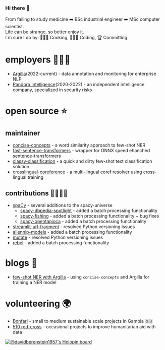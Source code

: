 ### Hi there 👋
From failing to study medicine ➡️ BSc industrial engineer ➡️ MSc computer scientist. \
Life can be strange, so better enjoy it. \
I´m sure I do by: 👨🏽‍🍳 Cooking, 👨🏽‍💻 Coding, 🏆 Committing.

# employers 👨🏽‍💻
- [Argilla](https://www.argilla.io/)(2022-current) - data annotation and monitoring for enterprise NLP
- [Pandora Intelligence](https://www.pandoraintelligence.com/)(2020-2022) - an independent intelligence company, specialized in security risks

# open source ⭐️

## maintainer
- [concise-concepts](https://github.com/Pandora-Intelligence/concise-concepts) - a word similarity approach to few-shot NER
- [fast-sentence-transformers](https://github.com/Pandora-Intelligence/fast-sentence-transformers) - wrapper for ONNX speed ehanched sentence-transformers
- [classy-classification](https://github.com/Pandora-Intelligence/classy-classification) - a quick and dirty few-shot text classification solution
- [crosslingual-coreference](https://github.com/Pandora-Intelligence/crosslingual-coreference) - a multi-lingual coref resolver using cross-lingual training

## contributions 🫱🏾‍🫲🏼 
- [spaCy](https://github.com/explosion/spaCy) - several additions to the spacy-universe 
    - [spacy-dbpedia-spotlight](https://github.com/MartinoMensio/spacy-dbpedia-spotlight) - added a batch processing functionality
    - [spacy-fishing](https://github.com/Lucaterre/spacyfishing) - added a batch processing functionality + bug fixes
    - [spacy-opentapioca](https://github.com/UB-Mannheim/spacyopentapioca) - added a batch processing functionality
- [streamlit-url-fragment](https://github.com/ktosiek/streamlit-url-fragment) - resolved Python versioning issues
- [allennlp-models](https://github.com/allenai/allennlp-models) - added a batch processing functionality
- [mutate](https://github.com/infinitylogesh/mutate) - resolved Python versioning issues
- [rebel](https://github.com/Babelscape/rebel) - added a batch processing functionality

# blogs 📖
- [few-shot NER with Argilla]([https://www.rubrix.ml/blog/concise-concepts-rubrix](https://www.argilla.io/blog/concise-concepts-rubrix)) - using `concise-concepts` and Argilla for training a NER model

# volunteering 🌍
- [Bonfari](https://bonfari.nl/) - small to medium sustainable scale projects in Gambia 🇬🇲
- [510 red-cross](https://www.510.global/) - occasional projects to improve humanitarian aid with data 
<!--
**davidberenstein1957/davidberenstein1957** is a ✨ _special_ ✨ repository because its `README.md` (this file) appears on your GitHub profile.

Here are some ideas to get you started:

- 🔭 I’m currently working on ...
- 🌱 I’m currently learning ...
- 👯 I’m looking to collaborate on ...
- 🤔 I’m looking for help with ...
- 💬 Ask me about ...
- 📫 How to reach me: ...
- 😄 Pronouns: ...
- ⚡ Fun fact: ...
-->

[![@davidberenstein1957's Holopin board](https://holopin.io/api/user/board?user=davidberenstein1957)](https://holopin.io/@davidberenstein1957)
